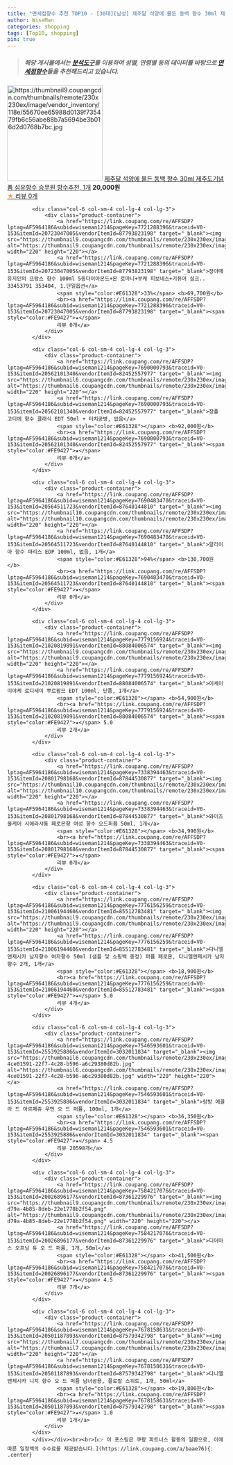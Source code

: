 ```yaml
---
title: "면세점향수 추천 TOP10 - [30대][남성] 제주닮 석양에 물든 동백 향수 30ml 제주도기념품 섬유향수 승무원 향수추천, 1개"
author: WiseMan
categories: shopping
tags: [Top10, shopping]
pin: true
---
```


> ##### 해당 게시물에서는 [**분석도구**](https://itemscout.io/)를 이용하여 **성별**, **연령별** 등의 데이터를 바탕으로 [**면세점향수**](https://link.coupang.com/a/baae76)들을 추천해드리고 있습니다.
<div class="container"><div class="row">
            <div class="col-6 col-sm-4 col-lg-4 col-lg-3">
                <div class="product-container">
                    <a href="https://link.coupang.com/re/AFFSDP?lptag=AF5964186&subid=wiseman1214&pageKey=7714465515&traceid=V0-153&itemId=20687492142&vendorItemId=87759199226" target="_blank"><img src="https://thumbnail9.coupangcdn.com/thumbnails/remote/230x230ex/image/vendor_inventory/118e/55670ee65988d0139f735479fb6c56abe88b7a5694be3b016d2d0768b7bc.jpg" alt="https://thumbnail9.coupangcdn.com/thumbnails/remote/230x230ex/image/vendor_inventory/118e/55670ee65988d0139f735479fb6c56abe88b7a5694be3b016d2d0768b7bc.jpg" width="220" height="220"></a>
                    <a href="https://link.coupang.com/re/AFFSDP?lptag=AF5964186&subid=wiseman1214&pageKey=7714465515&traceid=V0-153&itemId=20687492142&vendorItemId=87759199226" target="_blank">제주닮 석양에 물든 동백 향수 30ml 제주도기념품 섬유향수 승무원 향수추천, 1개</a>
                    <span style="color:#E61328"></span> <b>20,000원</b>
                    <br><a href="https://link.coupang.com/re/AFFSDP?lptag=AF5964186&subid=wiseman1214&pageKey=7714465515&traceid=V0-153&itemId=20687492142&vendorItemId=87759199226" target="_blank"><span style="color:#FE9427">★</span> 
                    리뷰 0개</a>
                </div>
            </div>
            
            <div class="col-6 col-sm-4 col-lg-4 col-lg-3">
                <div class="product-container">
                    <a href="https://link.coupang.com/re/AFFSDP?lptag=AF5964186&subid=wiseman1214&pageKey=7721288396&traceid=V0-153&itemId=20723047005&vendorItemId=87793823198" target="_blank"><img src="https://thumbnail9.coupangcdn.com/thumbnails/remote/230x230ex/image/vendor_inventory/531e/f07c7eacc8d41ab7675b51156a930d91db6821d37b0bece4952d47038327.jpg" alt="https://thumbnail9.coupangcdn.com/thumbnails/remote/230x230ex/image/vendor_inventory/531e/f07c7eacc8d41ab7675b51156a930d91db6821d37b0bece4952d47038327.jpg" width="220" height="220"></a>
                    <a href="https://link.coupang.com/re/AFFSDP?lptag=AF5964186&subid=wiseman1214&pageKey=7721288396&traceid=V0-153&itemId=20723047005&vendorItemId=87793823198" target="_blank">장아떼 유지인의 프랑스 향수 100ml 5종다이아몬드+몬 로마니+부케 피보네스+기퓨어 실크.. 33453791 353404, 1.단일옵션</a>
                    <span style="color:#E61328">33%</span> <b>69,700원</b>
                    <br><a href="https://link.coupang.com/re/AFFSDP?lptag=AF5964186&subid=wiseman1214&pageKey=7721288396&traceid=V0-153&itemId=20723047005&vendorItemId=87793823198" target="_blank"><span style="color:#FE9427">★</span> 
                    리뷰 0개</a>
                </div>
            </div>
            
            <div class="col-6 col-sm-4 col-lg-4 col-lg-3">
                <div class="product-container">
                    <a href="https://link.coupang.com/re/AFFSDP?lptag=AF5964186&subid=wiseman1214&pageKey=7690000793&traceid=V0-153&itemId=20562101340&vendorItemId=82452557977" target="_blank"><img src="https://thumbnail6.coupangcdn.com/thumbnails/remote/230x230ex/image/vendor_inventory/f995/7926d36312e126cad486ae105e89e9e8845380177e77e9effcf0081dba06.jpg" alt="https://thumbnail6.coupangcdn.com/thumbnails/remote/230x230ex/image/vendor_inventory/f995/7926d36312e126cad486ae105e89e9e8845380177e77e9effcf0081dba06.jpg" width="220" height="220"></a>
                    <a href="https://link.coupang.com/re/AFFSDP?lptag=AF5964186&subid=wiseman1214&pageKey=7690000793&traceid=V0-153&itemId=20562101340&vendorItemId=82452557977" target="_blank">장폴 고티에 향수 클래식 EDT 50ml + 터치공병, 없음</a>
                    <span style="color:#E61328"></span> <b>92,000원</b>
                    <br><a href="https://link.coupang.com/re/AFFSDP?lptag=AF5964186&subid=wiseman1214&pageKey=7690000793&traceid=V0-153&itemId=20562101340&vendorItemId=82452557977" target="_blank"><span style="color:#FE9427">★</span> 
                    리뷰 0개</a>
                </div>
            </div>
            
            <div class="col-6 col-sm-4 col-lg-4 col-lg-3">
                <div class="product-container">
                    <a href="https://link.coupang.com/re/AFFSDP?lptag=AF5964186&subid=wiseman1214&pageKey=7690483470&traceid=V0-153&itemId=20564511723&vendorItemId=87640144810" target="_blank"><img src="https://thumbnail10.coupangcdn.com/thumbnails/remote/230x230ex/image/vendor_inventory/bb15/700f029e86c9a731281d86a003bac125bf502ccbbd1c6190494ddfa40c1c.jpg" alt="https://thumbnail10.coupangcdn.com/thumbnails/remote/230x230ex/image/vendor_inventory/bb15/700f029e86c9a731281d86a003bac125bf502ccbbd1c6190494ddfa40c1c.jpg" width="220" height="220"></a>
                    <a href="https://link.coupang.com/re/AFFSDP?lptag=AF5964186&subid=wiseman1214&pageKey=7690483470&traceid=V0-153&itemId=20564511723&vendorItemId=87640144810" target="_blank">알리이아 향수 파리스 EDP 100ml, 없음, 1개</a>
                    <span style="color:#E61328">94%</span> <b>130,700원</b>
                    <br><a href="https://link.coupang.com/re/AFFSDP?lptag=AF5964186&subid=wiseman1214&pageKey=7690483470&traceid=V0-153&itemId=20564511723&vendorItemId=87640144810" target="_blank"><span style="color:#FE9427">★</span> 
                    리뷰 0개</a>
                </div>
            </div>
            
            <div class="col-6 col-sm-4 col-lg-4 col-lg-3">
                <div class="product-container">
                    <a href="https://link.coupang.com/re/AFFSDP?lptag=AF5964186&subid=wiseman1214&pageKey=7779156924&traceid=V0-153&itemId=21020819891&vendorItemId=88084006574" target="_blank"><img src="https://thumbnail9.coupangcdn.com/thumbnails/remote/230x230ex/image/vendor_inventory/c6fd/839f74443d0d0ea89983158faa368c0724c3d7cbaec6f0ea534a7c5e53a7.jpg" alt="https://thumbnail9.coupangcdn.com/thumbnails/remote/230x230ex/image/vendor_inventory/c6fd/839f74443d0d0ea89983158faa368c0724c3d7cbaec6f0ea534a7c5e53a7.jpg" width="220" height="220"></a>
                    <a href="https://link.coupang.com/re/AFFSDP?lptag=AF5964186&subid=wiseman1214&pageKey=7779156924&traceid=V0-153&itemId=21020819891&vendorItemId=88084006574" target="_blank">이세이미야케 로디세이 뿌르팜므 EDT 100ml, 단품, 1개</a>
                    <span style="color:#E61328"></span> <b>54,900원</b>
                    <br><a href="https://link.coupang.com/re/AFFSDP?lptag=AF5964186&subid=wiseman1214&pageKey=7779156924&traceid=V0-153&itemId=21020819891&vendorItemId=88084006574" target="_blank"><span style="color:#FE9427">★</span> 5.0
                    리뷰 2개</a>
                </div>
            </div>
            
            <div class="col-6 col-sm-4 col-lg-4 col-lg-3">
                <div class="product-container">
                    <a href="https://link.coupang.com/re/AFFSDP?lptag=AF5964186&subid=wiseman1214&pageKey=7338394463&traceid=V0-153&itemId=20801798168&vendorItemId=87844530877" target="_blank"><img src="https://thumbnail10.coupangcdn.com/thumbnails/remote/230x230ex/image/vendor_inventory/3c30/2536d39deeb60767fd00724b6e55d16f997e4d026b17dd6bf43b4fb9360c.jpeg" alt="https://thumbnail10.coupangcdn.com/thumbnails/remote/230x230ex/image/vendor_inventory/3c30/2536d39deeb60767fd00724b6e55d16f997e4d026b17dd6bf43b4fb9360c.jpeg" width="220" height="220"></a>
                    <a href="https://link.coupang.com/re/AFFSDP?lptag=AF5964186&subid=wiseman1214&pageKey=7338394463&traceid=V0-153&itemId=20801798168&vendorItemId=87844530877" target="_blank">와이즈올케어 시에라샤통 페로몬향 여성 향수 오드퍼퓸 50ml, 1개</a>
                    <span style="color:#E61328"></span> <b>34,990원</b>
                    <br><a href="https://link.coupang.com/re/AFFSDP?lptag=AF5964186&subid=wiseman1214&pageKey=7338394463&traceid=V0-153&itemId=20801798168&vendorItemId=87844530877" target="_blank"><span style="color:#FE9427">★</span> 
                    리뷰 0개</a>
                </div>
            </div>
            
            <div class="col-6 col-sm-4 col-lg-4 col-lg-3">
                <div class="product-container">
                    <a href="https://link.coupang.com/re/AFFSDP?lptag=AF5964186&subid=wiseman1214&pageKey=7776156259&traceid=V0-153&itemId=21006194460&vendorItemId=85512783481" target="_blank"><img src="https://thumbnail9.coupangcdn.com/thumbnails/remote/230x230ex/image/vendor_inventory/ecdc/0f73a84c6091831905d5c062622a33614f95a8f8142c4fecffd6713e843b.jpg" alt="https://thumbnail9.coupangcdn.com/thumbnails/remote/230x230ex/image/vendor_inventory/ecdc/0f73a84c6091831905d5c062622a33614f95a8f8142c4fecffd6713e843b.jpg" width="220" height="220"></a>
                    <a href="https://link.coupang.com/re/AFFSDP?lptag=AF5964186&subid=wiseman1214&pageKey=7776156259&traceid=V0-153&itemId=21006194460&vendorItemId=85512783481" target="_blank">다니엘앤제시카 남자향수 여자향수 50ml (샘플 및 쇼핑백 증정) 퍼퓸 페로몬, 다니엘앤제시카 남자향수 2개, 1개</a>
                    <span style="color:#E61328"></span> <b>18,900원</b>
                    <br><a href="https://link.coupang.com/re/AFFSDP?lptag=AF5964186&subid=wiseman1214&pageKey=7776156259&traceid=V0-153&itemId=21006194460&vendorItemId=85512783481" target="_blank"><span style="color:#FE9427">★</span> 5.0
                    리뷰 4개</a>
                </div>
            </div>
            
            <div class="col-6 col-sm-4 col-lg-4 col-lg-3">
                <div class="product-container">
                    <a href="https://link.coupang.com/re/AFFSDP?lptag=AF5964186&subid=wiseman1214&pageKey=7546593601&traceid=V0-153&itemId=2553925886&vendorItemId=3032011834" target="_blank"><img src="https://thumbnail6.coupangcdn.com/thumbnails/remote/230x230ex/image/retail/images/1651333425131167-4ce01591-22f7-4c28-b596-a6c29380d82b.jpg" alt="https://thumbnail6.coupangcdn.com/thumbnails/remote/230x230ex/image/retail/images/1651333425131167-4ce01591-22f7-4c28-b596-a6c29380d82b.jpg" width="220" height="220"></a>
                    <a href="https://link.coupang.com/re/AFFSDP?lptag=AF5964186&subid=wiseman1214&pageKey=7546593601&traceid=V0-153&itemId=2553925886&vendorItemId=3032011834" target="_blank">랑방 에끌라 드 아르페쥬 우먼 오 드 퍼퓸, 100ml, 1개</a>
                    <span style="color:#E61328"></span> <b>36,350원</b>
                    <br><a href="https://link.coupang.com/re/AFFSDP?lptag=AF5964186&subid=wiseman1214&pageKey=7546593601&traceid=V0-153&itemId=2553925886&vendorItemId=3032011834" target="_blank"><span style="color:#FE9427">★</span> 4.5
                    리뷰 20598개</a>
                </div>
            </div>
            
            <div class="col-6 col-sm-4 col-lg-4 col-lg-3">
                <div class="product-container">
                    <a href="https://link.coupang.com/re/AFFSDP?lptag=AF5964186&subid=wiseman1214&pageKey=7584217076&traceid=V0-153&itemId=20026896177&vendorItemId=87361229976" target="_blank"><img src="https://thumbnail9.coupangcdn.com/thumbnails/remote/230x230ex/image/retail/images/2023/10/05/18/7/202e89ec-d79a-4b85-8deb-22e1778b2f54.png" alt="https://thumbnail9.coupangcdn.com/thumbnails/remote/230x230ex/image/retail/images/2023/10/05/18/7/202e89ec-d79a-4b85-8deb-22e1778b2f54.png" width="220" height="220"></a>
                    <a href="https://link.coupang.com/re/AFFSDP?lptag=AF5964186&subid=wiseman1214&pageKey=7584217076&traceid=V0-153&itemId=20026896177&vendorItemId=87361229976" target="_blank">디어마스 오프닝 듀 오 드 퍼퓸, 1개, 50ml</a>
                    <span style="color:#E61328"></span> <b>41,500원</b>
                    <br><a href="https://link.coupang.com/re/AFFSDP?lptag=AF5964186&subid=wiseman1214&pageKey=7584217076&traceid=V0-153&itemId=20026896177&vendorItemId=87361229976" target="_blank"><span style="color:#FE9427">★</span> 4.5
                    리뷰 7개</a>
                </div>
            </div>
            
            <div class="col-6 col-sm-4 col-lg-4 col-lg-3">
                <div class="product-container">
                    <a href="https://link.coupang.com/re/AFFSDP?lptag=AF5964186&subid=wiseman1214&pageKey=7678158631&traceid=V0-153&itemId=20501187893&vendorItemId=87579342798" target="_blank"><img src="https://thumbnail7.coupangcdn.com/thumbnails/remote/230x230ex/image/vendor_inventory/54ee/ff447905df1c8e9836a3ddc2c8c570b09266e08015240ada6412dd01f844.jpg" alt="https://thumbnail7.coupangcdn.com/thumbnails/remote/230x230ex/image/vendor_inventory/54ee/ff447905df1c8e9836a3ddc2c8c570b09266e08015240ada6412dd01f844.jpg" width="220" height="220"></a>
                    <a href="https://link.coupang.com/re/AFFSDP?lptag=AF5964186&subid=wiseman1214&pageKey=7678158631&traceid=V0-153&itemId=20501187893&vendorItemId=87579342798" target="_blank">다니엘앤제시카 니치 향수 오 드 퍼퓸 남녀공용, 플로랄 스위트, 1개, 50ml</a>
                    <span style="color:#E61328"></span> <b>19,800원</b>
                    <br><a href="https://link.coupang.com/re/AFFSDP?lptag=AF5964186&subid=wiseman1214&pageKey=7678158631&traceid=V0-153&itemId=20501187893&vendorItemId=87579342798" target="_blank"><span style="color:#FE9427">★</span> 1.0
                    리뷰 1개</a>
                </div>
            </div>
            </div></div><br><br>[👉 이 포스팅은 쿠팡 파트너스 활동의 일환으로, 이에 따른 일정액의 수수료를 제공받습니다.](https://link.coupang.com/a/baae76){: .center}